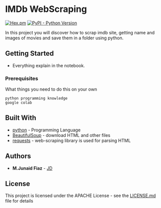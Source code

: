 
# IMDb WebScraping

[![Hex.pm](https://img.shields.io/hexpm/l/plug.svg)](https://github.com/junaidfiaz143) [![PyPI - Python Version](https://img.shields.io/pypi/pyversions/Django.svg)](https://www.python.org/)



In this project you will discover how to scrap imdb site, getting name and images of movies and save them in a folder using python.

## Getting Started

+	Everything explain in the notebook.


### Prerequisites

What things you need to do this on your own

```
python programming knowledge
google colab
```
<!-- 
## Deployment

Add additional notes about how to deploy this on a live system -->

## Built With

* [python](https://www.python.org/) - Programming Language
* [BeautifulSoup](https://pypi.org/project/beautifulsoup4/) - download HTML and other files
* [requests]([http://docs.python-requests.org/en/master/](http://docs.python-requests.org/en/master/)) - web-scraping library is used for parsing HTML 

## Authors

* **M.Junaid Fiaz** - [JD](https://github.com/junaidfiaz143)
<!-- 
See also the list of [contributors](https://github.com/your/project/contributors) who participated in this project. -->

## License

This project is licensed under the APACHE License - see the [LICENSE.md](LICENSE) file for details
<!-- 
## Acknowledgments

* Hat tip to anyone whose code was used
* Inspiration
* etc -->

